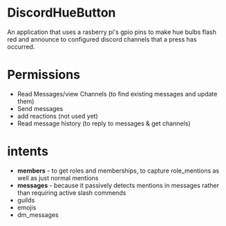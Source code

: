 # DiscordHueButton
An application that uses a rasberry pi's gpio pins to make hue bulbs flash red and announce to configured discord channels that a press has occurred.


# Permissions

* Read Messages/view Channels (to find existing messages and update them)
* Send messages
* add reactions (not used yet)
* Read message history (to reply to messages & get channels)

# intents
* **members** - to get roles and memberships, to capture role_mentions as well as just normal mentions
* **messages** - because it passively detects mentions in messages rather than requiring active slash commends
* guilds 
* emojis
* dm_messages 


